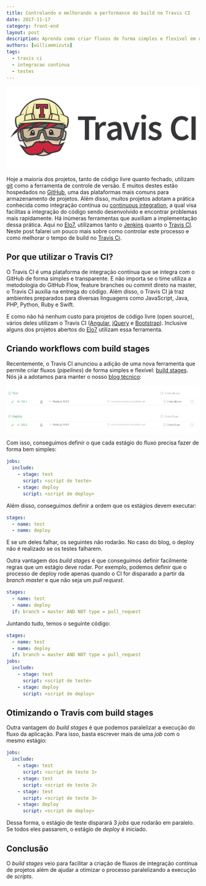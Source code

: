 ```yaml
---
title: Controlando e melhorando a performance do build no Travis CI
date: 2017-11-17
category: front-end
layout: post
description: Aprenda como criar fluxos de forma simples e flexível em uma das ferramentas mais famosas de Integração Contínua: o Travis CI. Além disso, veja  como podemos otimizar o seu tempo de execução.
authors: [williammizuta]
tags:
  - travis ci
  - integracao continua
  - testes
---
```


![Alt "Travis CI"](/images/travis-build-stages-1.png)

Hoje a maioria dos projetos, tanto de código livre quanto fechado, utilizam [git](https://git-scm.com) como a ferramenta de controle de versão. E muitos destes estão hospedados no [GitHub](https://github.com), uma das plataformas mais comuns para armazenamento de projetos. Além disso, muitos projetos adotam a prática conhecida como integração contínua ou [continuous integration](https://martinfowler.com/articles/continuousIntegration.html), a qual visa facilitas a integração do código sendo desenvolvido e encontrar problemas mais rapidamente. Há inúmeras ferramentas que auxiliam a implementação dessa prática. Aqui no [Elo7](https://www.elo7.com.br?utm_source=tech-blog&utm_medium=travis-build-stages), utilizamos tanto o [Jenkins](https://jenkins.io) quanto o [Travis CI](https://travis-ci.org). Neste post falarei um pouco mais sobre como controlar este processo e como melhorar o tempo de build no [Travis Ci](https://travis-ci.org).

## Por que utilizar o Travis CI?
O Travis CI é uma plataforma de integração contínua que se integra com o GitHub de forma simples e transparente. E não importa se o time utiliza a metodologia do GitHub Flow, feature branches ou commit direto na master, o Travis CI auxilia na entrega do código. Além disso, o Travis CI já traz ambientes preparados para diversas linguagens como JavaScript, Java, PHP, Python, Ruby e Swift.

E como não há nenhum custo para projetos de código livre (open source), vários deles utilizam o Travis CI ([Angular](https://travis-ci.org/angular/angular), [jQuery](https://travis-ci.org/jquery/jquery) e [Bootstrap](https://travis-ci.org/twbs/bootstrap)). Inclusive alguns dos projetos abertos do [Elo7](https://travis-ci.org/elo7) utilizam essa ferramenta.

## Criando workflows com build stages
Recentemente, o Travis CI anunciou a adição de uma nova ferramenta que permite criar fluxos (_pipelines_) de forma simples e flexível: [build stages](https://blog.travis-ci.com/2017-05-11-introducing-build-stages). Nós já a adotamos para manter o nosso [blog técnico](https://travis-ci.org/elo7/tech-blog):

![Alt "Build stages do blog"](/images/travis-build-stages-2.png)

Com isso, conseguimos definir o que cada estágio do fluxo precisa fazer de forma bem simples:

```yaml
jobs:
  include:
    - stage: test
      script: <script de teste>
    - stage: deploy
      script: <script de deploy>
```

Além disso, conseguimos definir a ordem que os estágios devem executar:

```yaml
stages:
  - name: test
  - name: deploy
```

E se um deles falhar, os seguintes não rodarão. No caso do blog, o deploy não é realizado se os testes falharem.

Outra vantagem dos _build stages_ é que conseguimos definir facilmente regras que um estágio deve rodar. Por exemplo, podemos definir que o processo de deploy rode apenas quando o CI for disparado a partir da _branch_ _master_ e que não seja um _pull request_.

```yaml
stages:
  - name: test
  - name: deploy
  if: branch = master AND NOT type = pull_request
```

Juntando tudo, temos o seguinte código:

```yaml
stages:
  - name: test
  - name: deploy
  if: branch = master AND NOT type = pull_request
jobs:
  include:
    - stage: test
      script: <script de teste>
    - stage: deploy
      script: <script de deploy>
```

## Otimizando o Travis com build stages

Outra vantagem do _build stages_ é que podemos paralelizar a execução do fluxo da aplicação. Para isso, basta escrever mais de uma _job_ com o mesmo estágio:

```yaml
jobs:
  include:
    - stage: test
      script: <script de teste 1>
    - stage: test
      script: <script de teste 2>
    - stage: test
      script: <script de teste 3>
    - stage: deploy
      script: <script de deploy>
```

Dessa forma, o estágio de teste disparará 3 _jobs_ que rodarão em paralelo. Se todos eles passarem, o estágio de _deploy_ é iniciado.

## Conclusão

O _build stages_ veio para facilitar a criação de fluxos de integração contínua de projetos além de ajudar a otimizar o processo paralelizando a execução de _scripts_.

